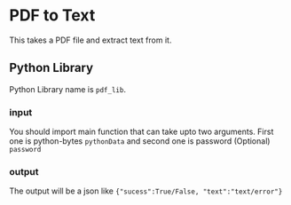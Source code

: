 # PDF to Text
This takes a PDF file and extract text from it.

## Python Library
Python Library name is `pdf_lib`.

### input
You should import main function that can take upto two arguments. First one is python-bytes `pythonData` and second one is password (Optional) `password`

### output
The output will be a json like `{"sucess":True/False, "text":"text/error"}`
